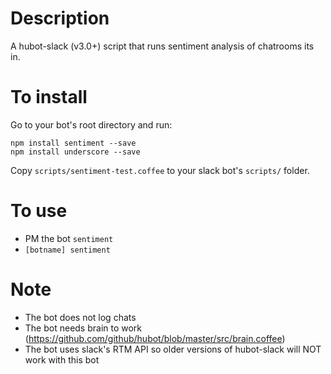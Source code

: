 # Description

A hubot-slack (v3.0+) script that runs sentiment analysis of chatrooms its in.

# To install

Go to your bot's root directory and run:

    npm install sentiment --save
    npm install underscore --save

Copy `scripts/sentiment-test.coffee` to your slack bot's `scripts/` folder.

# To use

* PM the bot `sentiment`
* `[botname] sentiment`

# Note

* The bot does not log chats
* The bot needs brain to work (https://github.com/github/hubot/blob/master/src/brain.coffee)
* The bot uses slack's RTM API so older versions of hubot-slack will NOT work with this bot
